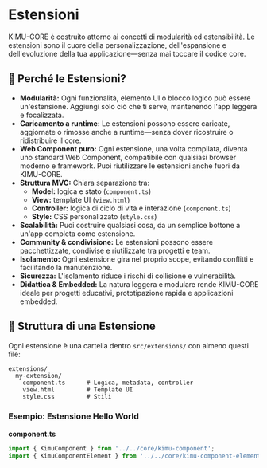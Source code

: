 # Estensioni

KIMU-CORE è costruito attorno ai concetti di modularità ed estensibilità. Le estensioni sono il cuore della personalizzazione, dell'espansione e dell'evoluzione della tua applicazione—senza mai toccare il codice core.

## 🚀 Perché le Estensioni?

- **Modularità:** Ogni funzionalità, elemento UI o blocco logico può essere un'estensione. Aggiungi solo ciò che ti serve, mantenendo l'app leggera e focalizzata.
- **Caricamento a runtime:** Le estensioni possono essere caricate, aggiornate o rimosse anche a runtime—senza dover ricostruire o ridistribuire il core.
- **Web Component puro:** Ogni estensione, una volta compilata, diventa uno standard Web Component, compatibile con qualsiasi browser moderno e framework. Puoi riutilizzare le estensioni anche fuori da KIMU-CORE.
- **Struttura MVC:** Chiara separazione tra:
  - **Model:** logica e stato (`component.ts`)
  - **View:** template UI (`view.html`)
  - **Controller:** logica di ciclo di vita e interazione (`component.ts`)
  - **Style:** CSS personalizzato (`style.css`)
- **Scalabilità:** Puoi costruire qualsiasi cosa, da un semplice bottone a un'app completa come estensione.
- **Community & condivisione:** Le estensioni possono essere pacchettizzate, condivise e riutilizzate tra progetti e team.
- **Isolamento:** Ogni estensione gira nel proprio scope, evitando conflitti e facilitando la manutenzione.
- **Sicurezza:** L'isolamento riduce i rischi di collisione e vulnerabilità.
- **Didattica & Embedded:** La natura leggera e modulare rende KIMU-CORE ideale per progetti educativi, prototipazione rapida e applicazioni embedded.

## 🧩 Struttura di una Estensione
Ogni estensione è una cartella dentro `src/extensions/` con almeno questi file:

```
extensions/
  my-extension/
    component.ts      # Logica, metadata, controller
    view.html         # Template UI
    style.css         # Stili
```

### Esempio: Estensione Hello World

**component.ts**
```typescript
import { KimuComponent } from '../../core/kimu-component';
import { KimuComponentElement } from '../../core/kimu-component-element';
